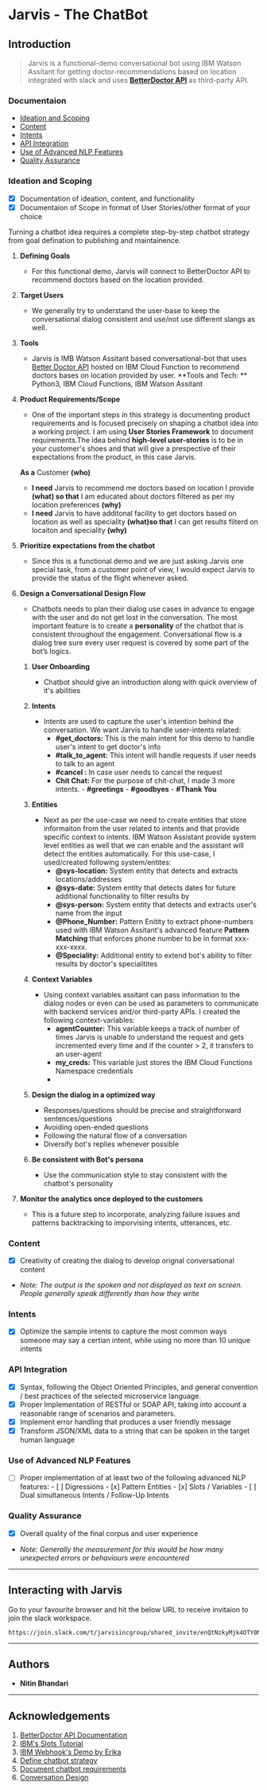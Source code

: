 # Jarvis - The ChatBot

## Introduction 
> Jarvis is a functional-demo conversational bot using IBM Watson Assitant for getting doctor-recommendations based on location integrated with slack and uses [**BetterDoctor API**](https://developer.betterdoctor.com/documentation15) as third-party API.

### Documentaion
   - [Ideation and Scoping](#ideation-and-scoping)
   - [Content ](#content)
   - [Intents](#intents)
   - [API Integration](#api-integration)
   - [Use of Advanced NLP Features](#use-of-advanced-nlp-features)
   - [Quality Assurance](#quality-assurance)

### Ideation and Scoping
   - [x] Documentation of ideation, content, and functionality
   - [x] Documentaion of Scope in format of User Stories/other format of your choice
  
  Turning a chatbot idea requires a complete step-by-step chatbot strategy from goal defination to publishing and maintainence. 
  
   1. **Defining Goals**
         * For this functional demo, Jarvis will connect to BetterDoctor API to recommend doctors based on the location provided. 

   2. **Target Users**
         * We generally try to understand the user-base to keep the conversational dialog consistent and use/not use different slangs as well. 

   3. **Tools**
        * Jarvis is IMB Watson Assitant based conversational-bot that uses [Better Doctor API](https://developer.betterdoctor.com/documentation15) hosted on IBM Cloud Function to recommend doctors bases on location provided by user.
        **Tools and Tech: ** Python3, IBM Cloud Functions, IBM Watson Assitant

   4. **Product Requirements/Scope**
        * One of the important steps in this strategy is documenting product requirements and is focused precisely on shaping a chatbot idea into a working project. I am using **User Stories Framework** to document requirements.The idea behind **high-level user-stories**  is to be in your customer's shoes and that will give a prespective of their expectations from the product, in this case Jarvis. 
        
        **As a** Customer **(who)**
        - **I need** Jarvis to recommend me doctors based on location I provide **(what) so that** I am educated about doctors filtered as per my location preferences **(why)**
        - **I need** Jarvis to have additonal facility to get doctors based on location as well as speciality **(what)so that** I can get results filterd on locaiton and speciality **(why)**

   5. **Prioritize expectations from the chatbot**
        * Since this is a functional demo and we are just asking Jarvis one special task, from a customer point of view, I would expect Jarvis to provide the status of the flight whenever asked. 

   6. **Design a Conversational Design Flow**
        * Chatbots needs to plan their dialog use cases in advance to engage with the user and do not get lost in the conversation. The most important feature is to create a **personality** of the chatbot that is consistent throughout the engagement. Conversational flow is a dialog tree sure every user request is covered by some part of the bot’s logics. 
        
         1. **User Onboarding**  
              - Chatbot should give an introduction along with quick overview of it's abilities
          
         2. **Intents**
              - Intents are used to capture the user's intention behind the conversation. We want Jarvis to handle user-intents related:
                  - **#get_doctors:** This is the main intent for this demo to handle user's intent to get doctor's info
                  - **#talk_to_agent:** This intent will handle requests if user needs to talk to an agent 
                  - **#cancel :** In case user needs to cancel the request
                  - **Chit Chat:** For the purpose of chit-chat, I made 3 more intents. 
                        - **#greetings**
                        - **#goodbyes**
                        - **#Thank You**
         
         3. **Entities**
              - Next as per the use-case we need to create entities that store informaiton from the user related to intents and that provide specific context to intents. IBM Watson Assistant provide system level entities as well that we can enable and the assistant will detect the entities automatically. For this use-case, I used/created following system/entites:
                  - **@sys-location:** System entity that detects and extracts locations/addresses
                  - **@sys-date:** System entity that detects dates for future additional functionality to filter results by
                  - **@sys-person:** System entity that detects and extracts user's name from the input
                  - **@Phone_Number:** Pattern Enitity to extract phone-numbers used with IBM Watson Assitant's advanced feature **Pattern Matching** that enforces phone number to be in format xxx-xxx-xxxx.
                  - **@Speciality:** Additional entity to extend bot's ability to filter results by doctor's specialitites 
         
         
         4. **Context Variables**
              - Using context variables assitant can pass information to the dialog nodes or even can be used as parameters to communicate with backend services and/or third-party APIs. I created the following context-variables:
                - **agentCounter:** This variable keeps a track of number of times Jarvis is unable to understand the request and gets incremented every time and if the counter > 2, it transfers to an user-agent
                - **my_creds:** This variable just stores the IBM Cloud Functions Namespace credentials
                - 
         
         5. **Design the dialog in a optimized way**
              - Responses/questions should be precise and straightforward sentences/questions
              - Avoiding open-ended questions
              - Following the natural flow of a conversation
              - Diversify bot's replies whenever possible 
         
         6. **Be consistent with Bot's persona**
              - Use the communication style to stay consistent with the chatbot's personality
         
   7. **Monitor the analytics once deployed to the customers**
         * This is a future step to incorporate, analyzing failure issues and patterns backtracking to imporvising intents, utterances, etc. 
  

### Content
   - [x] Creativity of creating the dialog to develop orignal conversational content
   - _Note: The output is the spoken and not displayed as text on screen. People generally speak differently than how they write_
 
### Intents
   - [x] Optimize the sample intents to capture the most common ways someone may say a certian intent, while using no more than 10 unique intents

### API Integration
   - [x] Syntax, following the Object Oriented Principles, and general convention / best practices of the selected microservice language. 
   - [x] Proper Implementation of RESTful or SOAP API, taking into account a reasonable range of scenarios and parameters. 
   - [x] Implement error handling that produces a user friendly message
   - [x] Transform JSON/XML data to a string that can be spoken in the target human language

### Use of Advanced NLP Features
   - [ ] Proper implementation of at least two of the following advanced NLP features:
          - [ ] Digressions
          - [x] Pattern Entities
          - [x] Slots / Variables
          - [ ] Dual simultaneous Intents / Follow-Up Intents

### Quality Assurance
   - [x] Overall quality of the final corpus and user experience
   - _Note: Generally the measurement for this would be how many unexpected errors or behaviours were encountered_ 

---

## Interacting with Jarvis

Go to your favourite browser and hit the below URL to receive invitaion to join the slack workspace.
```
https://join.slack.com/t/jarvisincgroup/shared_invite/enQtNzkyMjk4OTY0NDgzLWM0Y2VmNTIzODdmOWNmMjUyZTVkN2U3NzZiYTc0N2EyMDBmZWFjOTU4ZmE3MTA4NjMzOWFmNTIyMDJhNjRhMzA
```

---

## Authors
* **Nitin Bhandari** 

---

## Acknowledgements

1. [BetterDoctor API Documentation](https://developer.betterdoctor.com/documentation15)
2. [IBM's Slots Tutorial](https://www.youtube.com/watch?v=mrHgLCNraf8&feature=youtu.be)
3. [IBM Webhook's Demo by Erika](https://medium.com/ibm-watson/chatting-with-watson-to-hook-any-tweets-webhook-tutorial-bf0fac67d604)
4. [Define chatbot strategy](https://www.digiteum.com/10-steps-to-define-your-chatbot-strategy/)
5. [Document chatbot requirements](https://chatbotsmagazine.com/how-to-document-chatbot-requirements-7df81275cc66)
6. [Conversation Design](https://www.digiteum.com/conversational-ux-7-tips-creating-effective-chatbot-user-experience/)
